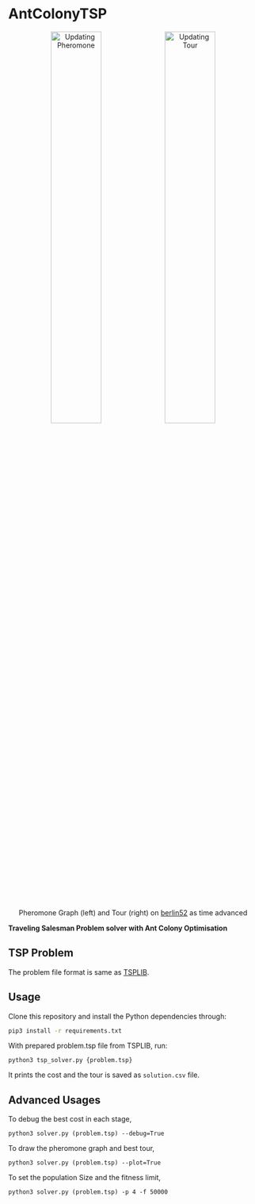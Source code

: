 # AntColonyTSP

<div float="left" align="center">
    <img src="https://imgur.com/9bv0ZOa.gif" alt="Updating Pheromone" width="45%"/>
    <img src="https://imgur.com/MRQ26XV.gif" alt="Updating Tour" width="45%"/>
    <p>Pheromone Graph (left) and Tour (right) on <a href="http://elib.zib.de/pub/mp-testdata/tsp/tsplib/tsp/berlin52.tsp">berlin52</a> as time advanced</p>
</div>

**Traveling Salesman Problem solver with Ant Colony Optimisation**

## TSP Problem

The problem file format is same as [TSPLIB](http://elib.zib.de/pub/mp-testdata/tsp/tsplib/tsplib.html).

## Usage

Clone this repository and install the Python dependencies through:

```sh
pip3 install -r requirements.txt
```

With prepared problem.tsp file from TSPLIB, run:

```
python3 tsp_solver.py {problem.tsp}
```

It prints the cost and the tour is saved as `solution.csv` file.

## Advanced Usages

To debug the best cost in each stage,

```
python3 solver.py (problem.tsp) --debug=True
```
To draw the pheromone graph and best tour,

```
python3 solver.py (problem.tsp) --plot=True
```

To set the population Size and the fitness limit,

```
python3 solver.py (problem.tsp) -p 4 -f 50000
```
